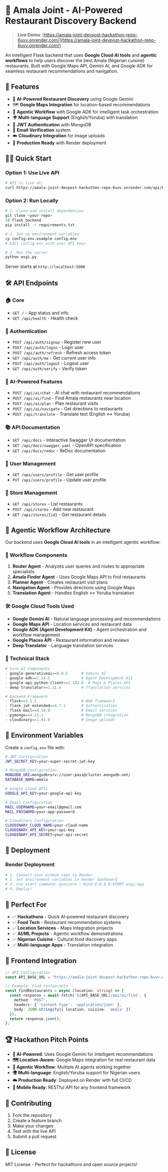 # 🍲 Amala Joint - AI-Powered Restaurant Discovery Backend

> **Live Demo**: [https://amala-joint-devpost-hackathon-repo-6uvv.onrender.com/](https://amala-joint-devpost-hackathon-repo-6uvv.onrender.com/)

An intelligent Flask backend that uses **Google Cloud AI tools** and **agentic workflows** to help users discover the best Amala (Nigerian cuisine) restaurants. Built with Google Maps API, Gemini AI, and Google ADK for seamless restaurant recommendations and navigation.

## 🚀 Features

- 🤖 **AI-Powered Restaurant Discovery** using Google Gemini
- 🗺️ **Google Maps Integration** for location-based recommendations
- 🔄 **Agentic Workflow** with Google ADK for intelligent task orchestration
- 🌍 **Multi-language Support** (English/Yoruba) with translation
- 🔐 **JWT Authentication** with MongoDB
- 📧 **Email Verification** system
- ☁️ **Cloudinary Integration** for image uploads
- 🚀 **Production Ready** with Render deployment

## 🏃‍♂️ Quick Start

### Option 1: Use Live API
```bash
# API is live at:
curl https://amala-joint-devpost-hackathon-repo-6uvv.onrender.com/api/health
```

### Option 2: Run Locally

```bash
# 1. Clone and install dependencies
git clone <your-repo>
cd flask_backend
pip install -r requirements.txt

# 2. Set up environment variables
cp config.env.example config.env
# Edit config.env with your API keys

# 3. Run the server
python wsgi.py
```

Server starts at `http://localhost:5000`

## 🛠️ API Endpoints

### 🏠 Core
- `GET /` - App status and info
- `GET /api/health` - Health check

### 🔐 Authentication
- `POST /api/auth/signup` - Register new user
- `POST /api/auth/login` - Login user
- `POST /api/auth/refresh` - Refresh access token
- `GET /api/auth/me` - Get current user info
- `POST /api/auth/logout` - Logout user
- `GET /api/auth/verify` - Verify token

### 🤖 AI-Powered Features
- `POST /api/ai/chat` - AI chat with restaurant recommendations
- `POST /api/ai/find` - Find Amala restaurants near location
- `POST /api/ai/plan` - Plan restaurant visits
- `POST /api/ai/navigate` - Get directions to restaurants
- `POST /api/translate` - Translate text (English ↔ Yoruba)

### 📚 API Documentation
- `GET /api/docs` - Interactive Swagger UI documentation
- `GET /api/docs/swagger.yaml` - OpenAPI specification
- `GET /api/docs/redoc` - ReDoc documentation

### 👥 User Management
- `GET /api/users/profile` - Get user profile
- `PUT /api/users/profile` - Update user profile

### 🏪 Store Management
- `GET /api/stores` - List restaurants
- `POST /api/stores` - Add new restaurant
- `GET /api/stores/{id}` - Get restaurant details

## 🤖 Agentic Workflow Architecture

Our backend uses **Google Cloud AI tools** in an intelligent agentic workflow:

### 🔄 Workflow Components

1. **Router Agent** - Analyzes user queries and routes to appropriate specialists
2. **Amala Finder Agent** - Uses Google Maps API to find restaurants
3. **Planner Agent** - Creates restaurant visit plans
4. **Navigation Agent** - Provides directions using Google Maps
5. **Translation Agent** - Handles English ↔ Yoruba translation

### 🛠️ Google Cloud Tools Used

- **Google Gemini AI** - Natural language processing and recommendations
- **Google Maps API** - Location services and restaurant data
- **Google ADK (Agent Development Kit)** - Agent orchestration and workflow management
- **Google Places API** - Restaurant information and reviews
- **Deep Translator** - Language translation services

### 🔧 Technical Stack

```python
# Core AI Components
- google-generativeai==0.8.5      # Gemini AI
- google-adk==1.14.1              # Agent Development Kit
- google-api-python-client==2.182.0  # Maps & Places API
- deep-translator==1.11.4         # Translation services

# Backend Framework
- flask==3.1.2                    # Web framework
- flask-jwt-extended==4.7.1       # Authentication
- flask-mail==0.10.0              # Email services
- pymongo==4.15.1                 # MongoDB integration
- cloudinary==1.41.0              # Image uploads
```

## 🔑 Environment Variables

Create a `config.env` file with:

```bash
# JWT Configuration
JWT_SECRET_KEY=your-super-secret-jwt-key

# MongoDB Configuration
MONGODB_URI=mongodb+srv://user:pass@cluster.mongodb.net/
DATABASE_NAME=amala

# Google Cloud APIs
GOOGLE_API_KEY=your-google-api-key

# Email Configuration
MAIL_USERNAME=your-email@gmail.com
MAIL_PASSWORD=your-app-password

# Cloudinary Configuration
CLOUDINARY_CLOUD_NAME=your-cloud-name
CLOUDINARY_API_KEY=your-api-key
CLOUDINARY_API_SECRET=your-api-secret
```

## 🚀 Deployment

### Render Deployment
```bash
# 1. Connect your GitHub repo to Render
# 2. Set environment variables in Render dashboard
# 3. Use start command: gunicorn --bind 0.0.0.0:$PORT wsgi:app
# 4. Deploy!
```

## 🎯 Perfect For

- ✅ **Hackathons** - Quick AI-powered restaurant discovery
- ✅ **Food Tech** - Restaurant recommendation systems
- ✅ **Location Services** - Maps integration projects
- ✅ **AI/ML Projects** - Agentic workflow demonstrations
- ✅ **Nigerian Cuisine** - Cultural food discovery apps
- ✅ **Multi-language Apps** - Translation integration

## 📱 Frontend Integration

```typescript
// API Configuration
const API_BASE_URL = "https://amala-joint-devpost-hackathon-repo-6uvv.onrender.com";

// Example: Find restaurants
const findRestaurants = async (location: string) => {
  const response = await fetch(`${API_BASE_URL}/api/ai/find`, {
    method: 'POST',
    headers: { 'Content-Type': 'application/json' },
    body: JSON.stringify({ location, cuisine: 'amala' })
  });
  return response.json();
};
```

## 🏆 Hackathon Pitch Points

- **🤖 AI-Powered**: Uses Google Gemini for intelligent recommendations
- **🗺️ Location-Aware**: Google Maps integration for real restaurant data
- **🔄 Agentic Workflow**: Multiple AI agents working together
- **🌍 Multi-language**: English/Yoruba support for Nigerian users
- **☁️ Production Ready**: Deployed on Render with full CI/CD
- **📱 Mobile Ready**: RESTful API for any frontend framework

## 🤝 Contributing

1. Fork the repository
2. Create a feature branch
3. Make your changes
4. Test with the live API
5. Submit a pull request

## 📄 License

MIT License - Perfect for hackathons and open source projects!